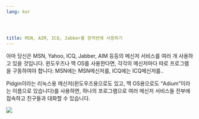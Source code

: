 ```yaml
---
lang: kor




title: MSN, AIM, ICQ, Jabber를 한꺼번에 사용하기
---
```


아마 당신은 MSN, Yahoo, ICQ, Jabber, AIM 등등의 메신저 서비스를 여러 개 사용하고 있을 것입니다. 윈도우즈나 맥 OS를 사용한다면, 각각의 메신저마다 따로 프로그램을 구동하여야 합니다: MSN에는 MSN메신저를, ICQ에는 ICQ메신저를..

Pidgin이라는 리눅스용 메신저(윈도우즈용으로도 있고, 맥 OS용으로도 “Adium”이라는 이름으로 있습니다)를 사용하면, 하나의 프로그램으로 여러 메신저 서비스들 전부에 접속하고 친구들과 대화할 수 있습니다.

<img src="Images/gaim_im_services.png" />

  
